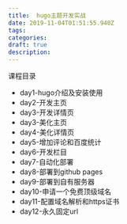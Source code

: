 ```yaml
---
title:  hugo主题开发实战
date: 2019-11-04T01:51:55.940Z
tags: 
categories:
draft: true
description: 
---
```


课程目录

- day1-hugo介绍及安装使用
- day2-开发主页
- day3-开发详情页
- day3-美化主页
- day4-美化详情页
- day5-增加评论和百度统计
- day6-开发栏目
- day7-自动化部署
- day8-部署到github pages
- day9-部署到自有服务器
- day10-申请一个免费顶级域名
- day11-配置域名解析和https证书
- day12-永久固定url